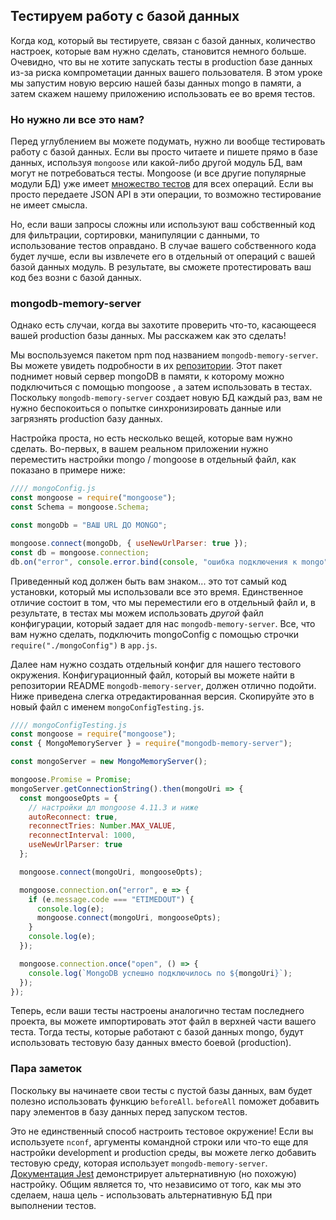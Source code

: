 ## Тестируем работу с базой данных

Когда код, который вы тестируете, связан с базой данных, количество настроек, которые вам нужно сделать, становится немного больше. Очевидно, что вы не хотите запускать тесты в production базе данных из-за риска компрометации данных вашего пользователя. В этом уроке мы запустим новую версию нашей базы данных mongo в памяти, а затем скажем нашему приложению использовать ее во время тестов.

### Но нужно ли все это нам?

Перед углублением вы можете подумать, нужно ли вообще тестировать работу с базой данных. Если вы просто читаете и пишете прямо в базе данных, используя `mongoose` или какой-либо другой модуль БД, вам могут не потребоваться тесты. Mongoose (и все другие популярные модули БД) уже имеет [множество тестов](https://github.com/Automattic/mongoose/tree/master/test) для всех операций. Если вы просто передаете JSON API в эти операции, то возможно тестирование не имеет смысла.

Но, если ваши запросы сложны или используют ваш собственный код для фильтрации, сортировки, манипуляции с данными, то использование тестов оправдано. В случае вашего собственного кода будет лучше, если вы извлечете его в отдельный от операций с вашей базой данных модуль. В результате, вы сможете протестировать ваш код без возни с базой данных.

### mongodb-memory-server

Однако есть случаи, когда вы захотите проверить что-то, касающееся вашей production базы данных. Мы расскажем как это сделать!

Мы воспользуемся пакетом npm под названием `mongodb-memory-server`. Вы можете увидеть подробности в их [репозитории](https://github.com/nodkz/mongodb-memory-server). Этот пакет поднимет новый сервер mongoDB в памяти, к которому можно подключиться с помощью mongoose , а затем использовать в тестах. Поскольку `mongodb-memory-server` создает новую БД каждый раз, вам не нужно беспокоиться о попытке синхронизировать данные или загрязнять production базу данных.

Настройка проста, но есть несколько вещей, которые вам нужно сделать. Во-первых, в вашем реальном приложении нужно переместить настройки mongo / mongoose в отдельный файл, как показано в примере ниже:

~~~javascript
//// mongoConfig.js
const mongoose = require("mongoose");
const Schema = mongoose.Schema;

const mongoDb = "ВАШ URL ДО MONGO";

mongoose.connect(mongoDb, { useNewUrlParser: true });
const db = mongoose.connection;
db.on("error", console.error.bind(console, "ошибка подключения к mongo"));
~~~

Приведенный код должен быть вам знаком... это тот самый код установки, который мы использовали все это время. Единственное отличие состоит в том, что мы переместили его в отдельный файл и, в результате, в тестах мы можем использовать _другой_ файл конфигурации, который задает для нас `mongodb-memory-server`. Все, что вам нужно сделать, подключить mongoConfig с помощью строчки `require("./mongoConfig")` в `app.js`.

Далее нам нужно создать отдельный конфиг для нашего тестового окружения. Конфигурационный файл, который вы можете найти в репозитории README `mongodb-memory-server`, должен отлично подойти. Ниже приведена слегка отредактированная версия. Скопируйте это в новый файл с именем `mongoConfigTesting.js`.

~~~javascript
//// mongoConfigTesting.js 
const mongoose = require("mongoose");
const { MongoMemoryServer } = require("mongodb-memory-server");

const mongoServer = new MongoMemoryServer();

mongoose.Promise = Promise;
mongoServer.getConnectionString().then(mongoUri => {
  const mongooseOpts = {
    // настройки дл mongoose 4.11.3 и ниже
    autoReconnect: true,
    reconnectTries: Number.MAX_VALUE,
    reconnectInterval: 1000,
    useNewUrlParser: true
  };

  mongoose.connect(mongoUri, mongooseOpts);

  mongoose.connection.on("error", e => {
    if (e.message.code === "ETIMEDOUT") {
      console.log(e);
      mongoose.connect(mongoUri, mongooseOpts);
    }
    console.log(e);
  });

  mongoose.connection.once("open", () => {
    console.log(`MongoDB успешно подключилось по ${mongoUri}`);
  });
});
~~~

Теперь, если ваши тесты настроены аналогично тестам последнего проекта, вы можете импортировать этот файл в верхней части вашего теста. Тогда тесты, которые работают с базой данных mongo, будут использовать тестовую базу данных вместо боевой (production).

### Пара заметок

Поскольку вы начинаете свои тесты с пустой базы данных, вам будет полезно использовать функцию `beforeAll`. `beforeAll` поможет добавить пару элементов в базу данных перед запуском тестов.

Это не единственный способ настроить тестовое окружение! Если вы используете `nconf`, аргументы командной строки или что-то еще для настройки development и production среды, вы можете легко добавить тестовую среду, которая использует `mongodb-memory-server`. [Документация Jest](https://jestjs.io/docs/en/mongodb) демонстрирует альтернативную (но похожую) настройку. Общим является то, что независимо от того, как мы это сделаем, наша цель - использовать альтернативную БД при выполнении тестов.
